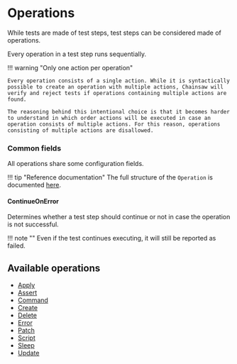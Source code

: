 # Operations

While tests are made of test steps, test steps can be considered made of operations.

Every operation in a test step runs sequentially.

!!! warning "Only one action per operation"

    Every operation consists of a single action. While it is syntactically possible to create an operation with multiple actions, Chainsaw will verify and reject tests if operations containing multiple actions are found.

    The reasoning behind this intentional choice is that it becomes harder to understand in which order actions will be executed in case an operation consists of multiple actions. For this reason, operations consisting of multiple actions are disallowed.

### Common fields

All operations share some configuration fields.

!!! tip "Reference documentation"
    The full structure of the `Operation` is documented [here](../reference/apis/chainsaw.v1alpha1.md#chainsaw-kyverno-io-v1alpha1-Operation).

#### ContinueOnError

Determines whether a test step should continue or not in case the operation is not successful.

!!! note ""
    Even if the test continues executing, it will still be reported as failed.

## Available operations

- [Apply](./apply.md)
- [Assert](./assert.md)
- [Command](./command.md)
- [Create](./create.md)
- [Delete](./delete.md)
- [Error](./error.md)
- [Patch](./patch.md)
- [Script](./script.md)
- [Sleep](./sleep.md)
- [Update](./update.md)

<!-- ## Non-resource assertions

It is possible to evaluate assertions that do not depend on resources.

See [Non-resource assertions](./non-resource-assert.md) for details.

## Operation checks

Some operations support checking the operation execution result against specific expectations.

See [Operation checks](./check.md) for use case details and supported operations.

## Resource templating

Chainsaw can apply transformations to the resources before they are processed by the operation.

See [Resource templating](./templating.md) for use case details and supported operations. -->
